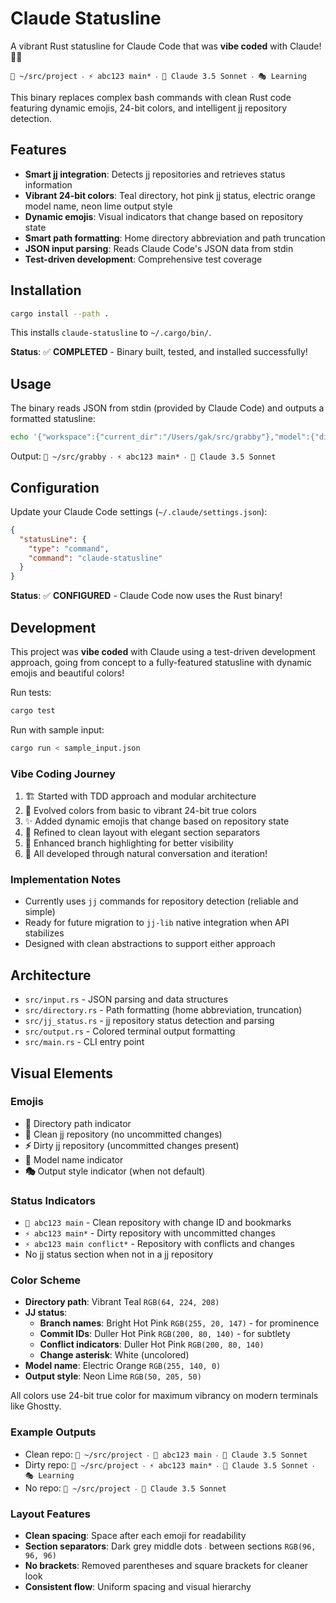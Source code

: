 # Claude Statusline

A vibrant Rust statusline for Claude Code that was **vibe coded** with Claude! 🎨✨

```
📂 ~/src/project ‧ ⚡ abc123 main* ‧ 🧠 Claude 3.5 Sonnet ‧ 🎭 Learning
```

This binary replaces complex bash commands with clean Rust code featuring dynamic emojis, 24-bit colors, and intelligent jj repository detection.

## Features

- **Smart jj integration**: Detects jj repositories and retrieves status information
- **Vibrant 24-bit colors**: Teal directory, hot pink jj status, electric orange model name, neon lime output style
- **Dynamic emojis**: Visual indicators that change based on repository state
- **Smart path formatting**: Home directory abbreviation and path truncation
- **JSON input parsing**: Reads Claude Code's JSON data from stdin
- **Test-driven development**: Comprehensive test coverage

## Installation

```bash
cargo install --path .
```

This installs `claude-statusline` to `~/.cargo/bin/`.

**Status**: ✅ **COMPLETED** - Binary built, tested, and installed successfully!

## Usage

The binary reads JSON from stdin (provided by Claude Code) and outputs a formatted statusline:

```bash
echo '{"workspace":{"current_dir":"/Users/gak/src/grabby"},"model":{"display_name":"Claude 3.5 Sonnet"},"output_style":{"name":"default"}}' | claude-statusline
```

Output: `📂 ~/src/grabby ‧ ⚡ abc123 main* ‧ 🧠 Claude 3.5 Sonnet`

## Configuration

Update your Claude Code settings (`~/.claude/settings.json`):

```json
{
  "statusLine": {
    "type": "command",
    "command": "claude-statusline"
  }
}
```

**Status**: ✅ **CONFIGURED** - Claude Code now uses the Rust binary!

## Development

This project was **vibe coded** with Claude using a test-driven development approach, going from concept to a fully-featured statusline with dynamic emojis and beautiful colors!

Run tests:
```bash
cargo test
```

Run with sample input:
```bash
cargo run < sample_input.json
```

### Vibe Coding Journey
1. 🏗️ Started with TDD approach and modular architecture
2. 🎨 Evolved colors from basic to vibrant 24-bit true colors  
3. ✨ Added dynamic emojis that change based on repository state
4. 🧹 Refined to clean layout with elegant section separators
5. 🌟 Enhanced branch highlighting for better visibility
6. 🚀 All developed through natural conversation and iteration!

### Implementation Notes
- Currently uses `jj` commands for repository detection (reliable and simple)
- Ready for future migration to `jj-lib` native integration when API stabilizes
- Designed with clean abstractions to support either approach

## Architecture

- `src/input.rs` - JSON parsing and data structures
- `src/directory.rs` - Path formatting (home abbreviation, truncation)
- `src/jj_status.rs` - jj repository status detection and parsing
- `src/output.rs` - Colored terminal output formatting
- `src/main.rs` - CLI entry point

## Visual Elements

### Emojis
- **📂** Directory path indicator
- **🔀** Clean jj repository (no uncommitted changes)  
- **⚡** Dirty jj repository (uncommitted changes present)
- **🧠** Model name indicator
- **🎭** Output style indicator (when not default)

### Status Indicators
- `🔀 abc123 main` - Clean repository with change ID and bookmarks
- `⚡ abc123 main*` - Dirty repository with uncommitted changes
- `⚡ abc123 main conflict*` - Repository with conflicts and changes
- No jj status section when not in a jj repository

### Color Scheme
- **Directory path**: Vibrant Teal `RGB(64, 224, 208)`
- **JJ status**: 
  - **Branch names**: Bright Hot Pink `RGB(255, 20, 147)` - for prominence
  - **Commit IDs**: Duller Hot Pink `RGB(200, 80, 140)` - for subtlety
  - **Conflict indicators**: Duller Hot Pink `RGB(200, 80, 140)` 
  - **Change asterisk**: White (uncolored)
- **Model name**: Electric Orange `RGB(255, 140, 0)`
- **Output style**: Neon Lime `RGB(50, 205, 50)`

All colors use 24-bit true color for maximum vibrancy on modern terminals like Ghostty.

### Example Outputs
- Clean repo: `📂 ~/src/project ‧ 🔀 abc123 main ‧ 🧠 Claude 3.5 Sonnet`
- Dirty repo: `📂 ~/src/project ‧ ⚡ abc123 main* ‧ 🧠 Claude 3.5 Sonnet ‧ 🎭 Learning`
- No repo: `📂 ~/src/project ‧ 🧠 Claude 3.5 Sonnet`

### Layout Features
- **Clean spacing**: Space after each emoji for readability
- **Section separators**: Dark grey middle dots `‧` between sections `RGB(96, 96, 96)`
- **No brackets**: Removed parentheses and square brackets for cleaner look
- **Consistent flow**: Uniform spacing and visual hierarchy